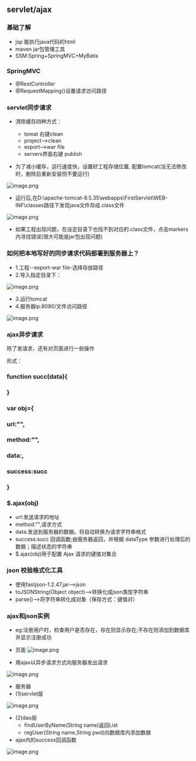 ## servlet/ajax
### 基础了解
* jsp 能执行java代码的html
* maven jar包管理工具
* SSM:Spring+SpringMVC+MyBatis

### SpringMVC
* @RestController
* @RequestMapping()设置请求访问路径

### servlet同步请求
* 清除缓存四种方式：
	* tomat 右键clean
	* project-->clean
	* export-->war file 
	* servers界面右键 publish

* 为了减小缓存，运行速度快，设置好工程存储位置,
配置tomcat(当无法修改时，删除后重新安装但不要运行)

![image.png](https://upload-images.jianshu.io/upload_images/14466577-280db6e00f9d6d38.png?imageMogr2/auto-orient/strip%7CimageView2/2/w/1240)

* 运行后,在D:\apache-tomcat-8.5.35\webapps\FirstServlet\WEB-INF\classes路径下发现java文件存成.class文件

![image.png](https://upload-images.jianshu.io/upload_images/14466577-e43baa47445f2e22.png?imageMogr2/auto-orient/strip%7CimageView2/2/w/1240)

* 如果工程出现问题，在设定目录下也找不到对应的.class文件，点击markers内寻找错误(很大可能是jar包出现问题)


### 如何把本地写好的同步请求代码部署到服务器上？

* 1.工程--export-war file-选择存放路径
* 2.导入指定目录下：

![image.png](https://upload-images.jianshu.io/upload_images/14466577-6dbe7cd9423a7933.png?imageMogr2/auto-orient/strip%7CimageView2/2/w/1240)

* 3.运行tomcat
* 4.服务器ip:8080/文件访问路径

![image.png](https://upload-images.jianshu.io/upload_images/14466577-3fbb929d12d306ba.png?imageMogr2/auto-orient/strip%7CimageView2/2/w/1240)


### ajax异步请求

除了发请求，还有对页面进行一些操作

形式：
### function succ(data){
### }
### var obj={
### url:"",
### method:"",
### data:,
### success:succ 				
### }
### $.ajax(obj)
* url:发送请求的地址
* method:"",请求方式
* data:发送到服务器的数据。将自动转换为请求字符串格式
* success:succ 回调函数;由服务器返回，并根据 dataType 参数进行处理后的数据；描述状态的字符串				
* $.ajax(obj)用于配置 Ajax 请求的键值对集合

### json 校验格式化工具
* 使用fastjson-1.2.47.jar-->json
* toJSONString(Object object)-->转换化成json类型字符串
* parse()-->将字符串转化成对象（保存方式：键值对）
### ajax和json实例
* eg:注册用户时，检查用户是否存在，存在则显示存在;不存在则添加到数据库并显示注册成功
* 页面
![image.png](https://upload-images.jianshu.io/upload_images/14466577-e3fec278a0ed5ef3.png?imageMogr2/auto-orient/strip%7CimageView2/2/w/1240)

* 用ajax以异步请求方式向服务器发出请求

![image.png](https://upload-images.jianshu.io/upload_images/14466577-3f7395c521eab63f.png?imageMogr2/auto-orient/strip%7CimageView2/2/w/1240)

* 服务器
* (1)servlet层

![image.png](https://upload-images.jianshu.io/upload_images/14466577-7b2b919e37c8d8ed.png?imageMogr2/auto-orient/strip%7CimageView2/2/w/1240)

* (2)dao层
	* findUserByName(String name)返回List<User>
	* regUser(String name,String pwd)向数据库内添加数据
* ajax内的success回调函数
	
![image.png](https://upload-images.jianshu.io/upload_images/14466577-e8e0e8fe5c8d8030.png?imageMogr2/auto-orient/strip%7CimageView2/2/w/1240)



